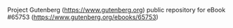 Project Gutenberg (https://www.gutenberg.org) public repository for
eBook #65753 (https://www.gutenberg.org/ebooks/65753)
